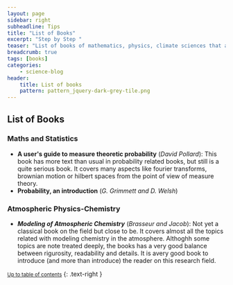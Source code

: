 ```yaml
---
layout: page
sidebar: right
subheadline: Tips
title: "List of Books"
excerpt: "Step by Step "
teaser: "List of books of mathematics, physics, climate sciences that are interenting to read"
breadcrumb: true
tags: [books]
categories:
    - science-blog
header:
    title: List of books
    pattern: pattern_jquery-dark-grey-tile.png
---
```


List of Books
---------------------------

### Maths and Statistics

- **A user's guide to measure theoretic probability** (*David Pollard*): This book has more text than usual in probability related books, but still is a quite serious book. It covers many aspects like fourier transforms, brownian motion or hilbert spaces from the point of view of measure theory.
- **Probability, an introduction** (*G. Grimmett and D. Welsh*)

### Atmospheric Physics-Chemistry

- ***Modeling of Atmospheric Chemistry*** (*Brasseur and Jacob*): Not yet a classical book on the field but close to be. It covers almost all the topics related with modeling chemistry in the atmosphere. Althoghh some topics are note treated deeply, the books has a very good balance between rigurosity, readability and details. It is avery good book to introduce (and more than introduce) the reader on this research field.

<small markdown="1">[Up to table of contents](#toc)</small>
{: .text-right }
